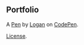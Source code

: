 Portfolio
---------


A [Pen](https://codepen.io/logharrison/pen/EoEwBR) by [Logan](https://codepen.io/logharrison) on [CodePen](https://codepen.io).

[License](https://codepen.io/logharrison/pen/EoEwBR/license).